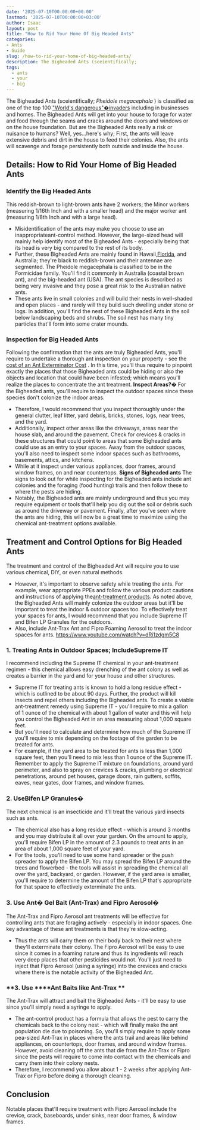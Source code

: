 ```yaml
---
date: '2025-07-10T00:00:00+00:00'
lastmod: '2025-07-10T00:00:00+03:00'
author: Isaac
layout: post
title: "How to Rid Your Home Of Big Headed Ants"
categories:
- Ants
- Guide
slug: /how-to-rid-your-home-of-big-headed-ants/
description: The Bigheaded Ants (sceientifically;
tags: 
  - ants
  - your
  - big
---
```

The Bigheaded Ants (sceientifically;
*Pheidole megacephala*
) is classified as one of the top 100
["World's dangerous"�invaders](https://lancaster.unl.edu/pest/ants/bigheadant.shtml)
including in businesses and homes.
The Bigheaded Ants will get into your house to forage for water and food through the seams and cracks around the doors and windows or on the house foundation.
But are the Bigheaded Ants really a risk or nuisance to humans? Well, yes...here's why; First, the ants will leave extensive debris and dirt in the house to feed their colonies. Also, the ants will scavenge and forage persistently both outside and inside the house.
## Details: How to Rid Your Home of Big Headed Ants
### Identify the Big Headed Ants
This reddish-brown to light-brown ants have 2 workers; the Minor workers (measuring 1/16th Inch and with a smaller head) and the major worker ant (measuring 1/8th Inch and with a large head).
- Misidentification of the ants may make you choose to use an inappropriateant-control method.
However, the large-sized head will mainly help identify most of the Bigheaded Ants - especially being that its head is very big compared to the rest of its body.
- Further, these Bigheaded Ants are mainly found in Hawaii,[Florida](https://pestpolicy.com/tiny-red-ants-in-florida/), and Australia; they're black to reddish-brown and their antennae are segmented.
The Pheidole megacephala is classified to be in the Formicidae family.
You'll find it commonly in Australia (coastal brown ant), and the big-headed ant (USA). The ant species is described as being very invasive and they pose a great risk to the Australian native ants.
- These ants live in small colonies and will build their nests in well-shaded and open places - and rarely will they build such dwelling under stone or logs.
In addition, you'll find the nest of these Bigheaded Ants in the soil below landscaping beds and shrubs. The soil nest has many tiny particles that'll form into some crater mounds.
### Inspection for Big Headed Ants
Following the confirmation that the ants are truly Bigheaded Ants, you'll require to undertake a thorough ant inspection on your property - see the
[cost of an Ant Exterminator Cost](https://pestpolicy.com/how-much-does-an-ant-exterminator-cost/)
.
In this time, you'll thus require to pinpoint exactly the places that those Bigheaded ants could be hiding or also the objects and location that could have been infested; which means you'll realize the places to concentrate the ant treatment.
**Inspect Areas?�**
For the Bigheaded ants, you'll require to inspect the outdoor spaces since these species don't colonize the indoor areas.
- Therefore, I would recommend that you inspect thoroughly under the general clutter, leaf litter, yard debris, bricks, stones, logs, near trees, and the yard.
- Additionally, inspect other areas like the driveways, areas near the house slab, and around the pavement.
Check for crevices & cracks in these structures that could point to areas that some Bigheaded ants could use as an entry to your spaces.
Away from the outdoor spaces, you'll also need to inspect some indoor spaces such as bathrooms, basements, attics, and kitchens.
- While at it inspect under various appliances, door frames, around window frames, on and near countertops.
**Signs of Bigheaded ants**
The signs to look out for while inspecting for the Bigheaded ants include ant colonies and the foraging (food hunting) trails and then follow these to where the pests are hiding.
- Notably, the Bigheaded ants are mainly underground and thus you may require equipment or tools that'll help you dig out the soil or debris such as around the driveway or pavement.
Finally, after you've seen where the ants are hiding, this will now be a great time to maximize using the chemical ant-treatment options available.
## Treatment and Control Options for Big Headed Ants
The treatment and control of the Bigheaded Ant will require you to use various chemical, DIY, or even natural methods.
- However, it's important to observe safety while treating the ants. For example, wear appropriate PPEs and follow the various product cautions and instructions of applying the[ant-treatment products](https://pestpolicy.com/best-fire-ant-killer-for-lawns/).
As noted above, the Bigheaded Ants will mainly colonize the outdoor areas but it'll be important to treat the indoor & outdoor spaces too.
To effectively treat your spaces for ants, I would recommend that you include Supreme IT and Bifen LP Granules for the outdoors.
- Also, include Ant-Trax Ant and Fipro Foaming Aerosol to treat the indoor spaces for ants.
https://www.youtube.com/watch?v=dRi1zdgm5C8
### 1. Treating Ants in Outdoor Spaces; Include**Supreme IT**
I recommend including the Supreme IT chemical in your ant-treatment regimen - this chemical allows easy drenching of the ant colony as well as creates a barrier in the yard and for your house and other structures.
- Supreme IT for treating ants is known to hold a long residue effect - which is outlined to be about 90 days. Further, the product will kill insects and repel others including the Bigheaded ants.
To create a viable ant-treatment remedy using Supreme IT - you'll require to mix a gallon of 1 ounce of the chemical with about 1 gallon of water and this will help you control the Bigheaded Ant in an area measuring about 1,000 square feet.
- But you'll need to calculate and determine how much of the Supreme IT you'll require to mix depending on the footage of the garden to be treated for ants.
- For example, if the yard area to be treated for ants is less than 1,000 square feet, then you'll need to mix less than 1 ounce of the Supreme IT.
Remember to apply the Supreme IT mixture on foundations, around yard perimeter, and also to spray on crevices & cracks, plumbing or electrical penetrations, around pet houses, garage doors, rain gutters, soffits, eaves, near gates, door frames, and window frames.
### 2. Use**Bifen LP Granules�**
The next chemical is an insecticide and it'll treat the various yard insects such as ants.
- The chemical also has a long residue effect - which is around 3 months and you may distribute it all over your garden.
On the amount to apply, you'll require Bifen LP in the amount of 2.3 pounds to treat ants in an area of about 1,000 square feet of your yard.
- For the tools, you'll need to use some hand spreader or the push spreader to apply the Bifen LP.
You may spread the Bifen LP around the trees and flowerbed - the tools will assist in spreading the chemical all over the yard, backyard, or garden.
However, if the yard area is smaller, you'll require to determine the amount of the Bifen LP that's appropriate for that space to effectively exterminate the ants.
### **3. Use Ant� Gel Bait (Ant-Trax) and Fipro Aerosol�**
The Ant-Trax and Fipro Aerosol ant treatments will be effective for controlling ants that are foraging actively - especially in indoor spaces.
One key advantage of these ant treatments is that they're slow-acting.
- Thus the ants will carry them on their body back to their nest where they'll exterminate their colony.
The Fipro Aerosol will be easy to use since it comes in a foaming nature and thus its ingredients will reach very deep places that other pesticides would not.
You'll just need to inject that Fipro Aerosol (using a syringe) into the crevices and cracks where there is the notable activity of the Bigheaded Ant.
### **3. Use ****Ant Baits like Ant-Trax **
The Ant-Trax will attract and bait the Bigheaded Ants - it'll be easy to use since you'll simply need a syringe to apply.
- The ant-control product has a formula that allows the pest to carry the chemicals back to the colony nest - which will finally make the ant population die due to poisoning.
So, you'll simply require to apply some pea-sized Ant-Trax in places where the ants trail and areas like behind appliances, on countertops, door frames, and around window frames.
However, avoid cleaning off the ants that die from the Ant-Trax or Fipro since the pests will require to come into contact with the chemicals and carry them into their colony nests.
- Therefore, I recommend you allow about 1 - 2 weeks after applying Ant-Trax or Fipro before doing a thorough cleaning.
## Conclusion
Notable places that'll require treatment with Fipro Aerosol include the crevice, crack, baseboards, under sinks, near door frames, & window frames.
